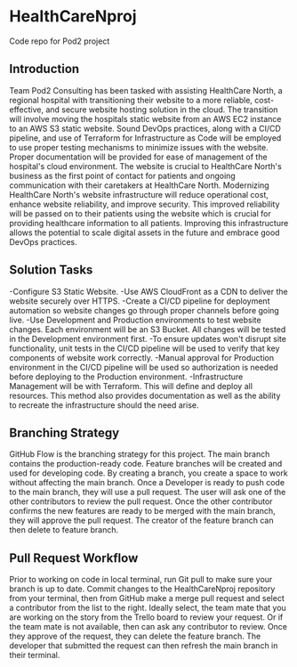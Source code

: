 # HealthCareNproj
Code repo for Pod2 project
## Introduction
Team Pod2 Consulting has been tasked with assisting HealthCare North, a regional hospital with transitioning their website to a more reliable, cost-effective, and secure website hosting solution in the cloud. The transition will involve moving the hospitals static website from an AWS EC2 instance to an AWS S3 static website. Sound DevOps practices, along with a CI/CD pipeline, and use of Terraform for Infrastructure as Code will be employed to use proper testing mechanisms to minimize issues with the website. Proper documentation will be provided for ease of management of the hospital's cloud environment.
The website is crucial to HealthCare North's business as the first point of contact for patients and ongoing communication with their caretakers at HealthCare North.
Modernizing HealthCare North's website infrastructure will reduce operational cost, enhance website reliability, and improve security. This improved reliability will be passed on to their patients using the website which is crucial for providing healthcare information to all patients. Improving this infrastructure allows the potential to scale digital assets in the future and embrace good DevOps practices.
## Solution Tasks
-Configure S3 Static Website.
-Use AWS CloudFront as a CDN to deliver the website securely over HTTPS.
-Create a CI/CD pipeline for deployment automation so website changes go through proper channels before going live.
-Use Development and Production environments to test website changes. Each environment will be an S3 Bucket. All changes will be tested in the Development environment first. 
-To ensure updates won't disrupt site functionality, unit tests in the CI/CD pipeline will be used to verify that key components of website work correctly.
-Manual approval for Production environment in the CI/CD pipeline will be used so authorization is needed before deploying to the Production environment.
-Infrastructure Management will be with Terraform. This will define and deploy all resources. This method also provides documentation as well as the ability to recreate the infrastructure should the need arise. 

## Branching Strategy
GitHub Flow is the branching strategy for this project. The main branch contains the production-ready code. Feature branches will be created and used for developing code. By creating a branch, you create a space to work without affecting the main branch. Once a Developer is ready to push code to the main branch, they will use a pull request. The user will ask one of the other contributors to review the pull request. Once the other contributor confirms the new features are ready to be merged with the main branch, they will approve the pull request. The creator of the feature branch can then delete to feature branch. 

## Pull Request Workflow
Prior to working on code in local terminal, run Git pull to make sure your branch is up to date. Commit changes to the HealthCareNproj repository from your terminal, then from GitHub make a merge pull request and select a contributor from the list to the right. Ideally select, the team mate that you are working on the story from the Trello board to review your request. Or if the team mate is not available, then can ask any contributor to review. Once they approve of the request, they can delete the feature branch. The developer that submitted the request can then refresh the main branch in their terminal. 

